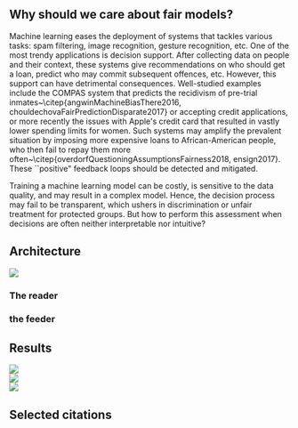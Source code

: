 ## Why should we care about fair models?
Machine learning eases the deployment of systems that tackles various tasks: spam filtering, image recognition, gesture recognition, etc.
One of the most trendy applications is decision support. After collecting data on people and their context, these systems give recommendations on who should get a loan, predict who may commit subsequent offences, etc. However, this support can have detrimental consequences.
Well-studied examples include the COMPAS system that predicts the recidivism of pre-trial inmates~\citep{angwinMachineBiasThere2016, chouldechovaFairPredictionDisparate2017} or accepting credit applications, or more recently the issues with Apple's credit card that resulted in vastly lower spending limits for women. Such systems may amplify the prevalent situation by imposing more expensive loans to African-American people, who then fail to repay them more often~\citep{overdorfQuestioningAssumptionsFairness2018, ensign2017}. These ``positive" feedback loops should be detected and mitigated.  

Training a machine learning model can be costly, is sensitive to the data quality, and may result in a complex model. Hence, the decision process may fail to be transparent, which ushers in discrimination or unfair treatment for protected groups. But how to perform this assessment when decisions are often neither interpretable nor intuitive?

## Architecture

<div class="col-12"> <img class="figure-img img-fluid" src="architecture.png"/> </div>

### The reader

### the feeder

## Results

<div class="row">
    <div class="col-md-4 col-xs-12"> <img class="figure-img img-fluid" src="utility.svg"/> </div>
    <div class="col-md-4 col-xs-12"> <img class="figure-img img-fluid" src="fairness_eo.svg"/> </div>
    <div class="col-md-4 col-xs-12"> <img class="figure-img img-fluid" src="fairness_dpr.svg"/> </div>
</div>


## Selected citations